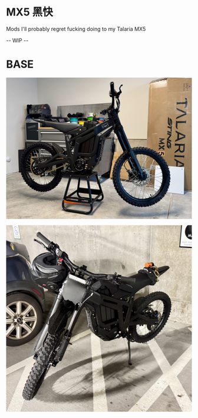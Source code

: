 # MX5 黑快

Mods I'll probably regret fucking doing to my Talaria MX5

-- WIP --

# BASE

![](Misc/Resources/pics/IMG_2202.jpeg)

![](Misc/Resources/pics/IMG_2243.jpeg)

